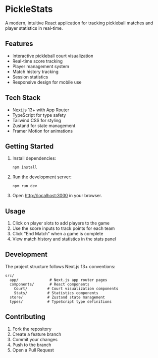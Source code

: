 # PickleStats

A modern, intuitive React application for tracking pickleball matches and player statistics in real-time.

## Features

- Interactive pickleball court visualization
- Real-time score tracking
- Player management system
- Match history tracking
- Session statistics
- Responsive design for mobile use

## Tech Stack

- Next.js 13+ with App Router
- TypeScript for type safety
- Tailwind CSS for styling
- Zustand for state management
- Framer Motion for animations

## Getting Started

1. Install dependencies:
   ```bash
   npm install
   ```

2. Run the development server:
   ```bash
   npm run dev
   ```

3. Open [http://localhost:3000](http://localhost:3000) in your browser.

## Usage

1. Click on player slots to add players to the game
2. Use the score inputs to track points for each team
3. Click "End Match" when a game is complete
4. View match history and statistics in the stats panel

## Development

The project structure follows Next.js 13+ conventions:

```
src/
  app/              # Next.js app router pages
  components/       # React components
    Court/         # Court visualization components
    Stats/         # Statistics components
  store/           # Zustand state management
  types/           # TypeScript type definitions
```

## Contributing

1. Fork the repository
2. Create a feature branch
3. Commit your changes
4. Push to the branch
5. Open a Pull Request 